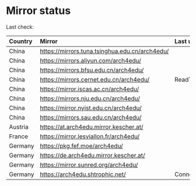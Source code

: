 <script src="./time.js"></script>
# Mirror status
Last check: <script type="text/javascript">localize(1753284643.9826167);</script>

|Country|Mirror|Last update|
|:------|:-----|:----------|
|China|https://mirrors.tuna.tsinghua.edu.cn/arch4edu/|<script type="text/javascript">localize(1753253682);</script>|
|China|https://mirrors.aliyun.com/arch4edu/|<script type="text/javascript">localize(1753253682);</script>|
|China|https://mirrors.bfsu.edu.cn/arch4edu/|<script type="text/javascript">localize(1753210186);</script>|
|China|https://mirrors.cernet.edu.cn/arch4edu/|ReadTimeout|
|China|https://mirror.iscas.ac.cn/arch4edu/|<script type="text/javascript">localize(1753253682);</script>|
|China|https://mirrors.nju.edu.cn/arch4edu/|<script type="text/javascript">localize(1753210186);</script>|
|China|https://mirror.nyist.edu.cn/arch4edu/|<script type="text/javascript">localize(1753210186);</script>|
|China|https://mirrors.sau.edu.cn/arch4edu/|<script type="text/javascript">localize(1752994001);</script>|
|Austria|https://at.arch4edu.mirror.kescher.at/|<script type="text/javascript">localize(1753253682);</script>|
|France|https://mirror.lesviallon.fr/arch4edu/|<script type="text/javascript">localize(1753253682);</script>|
|Germany|https://pkg.fef.moe/arch4edu/|<script type="text/javascript">localize(1753253682);</script>|
|Germany|https://de.arch4edu.mirror.kescher.at/|<script type="text/javascript">localize(1753253682);</script>|
|Germany|https://mirror.sunred.org/arch4edu/|<script type="text/javascript">localize(1753253682);</script>|
|Germany|https://arch4edu.shtrophic.net/|ConnectionError|

<script src="./tablefilter/tablefilter.js"></script>
<script src="./table.js"></script>